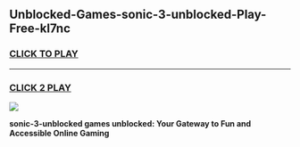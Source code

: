 
## Unblocked-Games-sonic-3-unblocked-Play-Free-kl7nc
<h3>
<a href="https://premium76.site?title=sonic-3-unblocked&ref=17A">CLICK TO PLAY</a></h3>
<hr>

<h3>
<a href="https://premium76.site?title=sonic-3-unblocked&ref=17A">CLICK 2 PLAY</a>
  
</h3>

<a href="https://premium76.site?title=sonic-3-unblocked&ref=17A"><img src="https://clearcache.store/games.png"></a>


**sonic-3-unblocked games unblocked: Your Gateway to Fun and Accessible Online Gaming**
